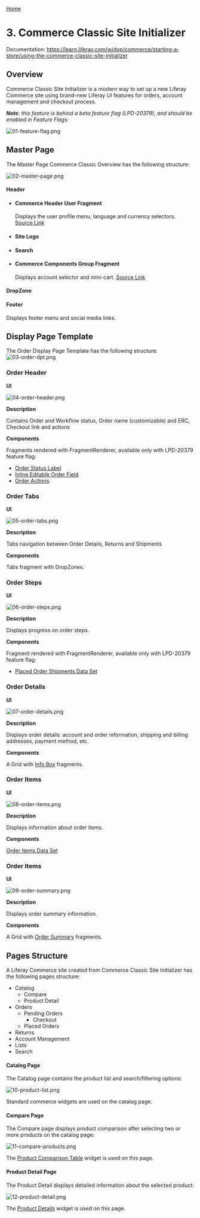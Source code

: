 [Home](../../README.md)

# 3. Commerce Classic Site Initializer

Documentation: https://learn.liferay.com/w/dxp/commerce/starting-a-store/using-the-commerce-classic-site-initializer

## Overview 

Commerce Classic Site Initializer is a modern way to set up a new Liferay Commerce site using brand-new Liferay UI features for orders, account management and checkout process.

_**Note**: this feature is behind a beta feature flag (LPD-20379), and should be enabled in Feature Flags:_

![01-feature-flag.png](images/01-feature-flag.png)

## Master Page

The Master Page Commerce Classic Overview has the following structure:

![02-master-page.png](images/02-master-page.png)

#### Header
- #### Commerce Header User Fragment
    Displays the user profile menu, language and currency selectors.
    [Source Link](https://github.com/liferay/liferay-portal/tree/master/modules/apps/commerce/commerce-site-initializer/commerce-site-initializer/src/main/resources/site-initializer/fragments/group/commerce/fragments/header-user)
- #### Site Logo
- #### Search
- #### Commerce Components Group Fragment
    Displays account selector and mini-cart. 
    [Source Link](https://github.com/liferay/liferay-portal/tree/master/modules/apps/commerce/commerce-site-initializer/commerce-site-initializer/src/main/resources/site-initializer/fragments/group/commerce/fragments/commerce-components-group)
#### DropZone
#### Footer
Displays footer menu and social media links.

## Display Page Template

The Order Display Page Template has the following structure:
![03-order-dpt.png](images/03-order-dpt.png)

### Order Header

**UI**

![04-order-header.png](images/04-order-header.png)

**Description**

Contains Order and Workflow status, Order name (customizable) and ERC, Checkout link and actions 

**Components** 

Fragments rendered with FragmentRenderer, available only with LPD-20379 feature flag:
- [Order Status Label](https://github.com/liferay/liferay-portal/blob/master/modules/apps/commerce/commerce-order-content-web/src/main/java/com/liferay/commerce/order/content/web/internal/fragment/renderer/StatusLabelFragmentRenderer.java)
- [Inline Editable Order Field](https://github.com/liferay/liferay-portal/blob/master/modules/apps/commerce/commerce-order-content-web/src/main/java/com/liferay/commerce/order/content/web/internal/fragment/renderer/InlineEditableOrderFieldFragmentRenderer.java)
- [Order Actions](https://github.com/liferay/liferay-portal/blob/master/modules/apps/commerce/commerce-order-content-web/src/main/java/com/liferay/commerce/order/content/web/internal/fragment/renderer/OrderActionsFragmentRenderer.java)

### Order Tabs

**UI**

![05-order-tabs.png](images/05-order-tabs.png)

**Description**

Tabs navigation between Order Details, Returns and Shipments

**Components**

Tabs fragment with DropZones.

### Order Steps

**UI**

![06-order-steps.png](images/06-order-steps.png)

**Description**

Displays progress on order steps.

**Components**

Fragment rendered with FragmentRenderer, available only with LPD-20379 feature flag:
- [Placed Order Shipments Data Set](https://github.com/liferay/liferay-portal/blob/master/modules/apps/commerce/commerce-order-content-web/src/main/java/com/liferay/commerce/order/content/web/internal/fragment/renderer/PlacedOrderShipmentsDataSetFragmentRenderer.java)

### Order Details

**UI**

![07-order-details.png](images/07-order-details.png)

**Description**

Displays order details: account and order information, shipping and billing addresses, payment method, etc.

**Components**

A Grid with [Info Box](https://github.com/liferay/liferay-portal/blob/master/modules/apps/commerce/commerce-order-content-web/src/main/java/com/liferay/commerce/order/content/web/internal/fragment/renderer/InfoBoxFragmentRenderer.java) fragments.

### Order Items

**UI**

![08-order-items.png](images/08-order-items.png)

**Description**

Displays information about order items.

**Components**

[Order Items Data Set](https://github.com/liferay/liferay-portal/blob/master/modules/apps/commerce/commerce-order-content-web/src/main/java/com/liferay/commerce/order/content/web/internal/fragment/renderer/OrderItemsDataSetFragmentRenderer.java)

### Order Items

**UI**

![09-order-summary.png](images/09-order-summary.png)

**Description**

Displays order summary information.

**Components**

A Grid with [Order Summary](https://github.com/liferay/liferay-portal/blob/master/modules/apps/commerce/commerce-order-content-web/src/main/java/com/liferay/commerce/order/content/web/internal/fragment/renderer/OrderSummaryFragmentRenderer.java) fragments.

## Pages Structure

A Liferay Commerce site created from Commerce Classic Site Initializer has the following pages structure:

- Catalog
    - Compare
    - Product Detail
- Orders
    - Pending Orders
        - Checkout
    - Placed Orders
- Returns
- Account Management
- Lists
- Search

#### Catalog Page

The Catalog page contains the product list and search/filtering options:

![10-product-list.png](images/10-product-list.png)

Standard commerce widgets are used on the catalog page.

#### Compare Page

The Compare page displays product comparison after selecting two or more products on the catalog page:

![11-compare-products.png](images/11-compare-products.png)

The [Product Comparison Table](https://github.com/liferay/liferay-portal/blob/master/modules/apps/commerce/commerce-product-content-web/src/main/java/com/liferay/commerce/product/content/web/internal/portlet/CPCompareContentPortlet.java) widget is used on this page.


#### Product Detail Page

The Product Detail displays detailed information about the selected product:

![12-product-detail.png](images/12-product-detail.png)

The [Product Details](https://github.com/liferay/liferay-portal/blob/master/modules/apps/commerce/commerce-product-content-web/src/main/java/com/liferay/commerce/product/content/web/internal/portlet/CPContentPortlet.java) widget is used on this page.